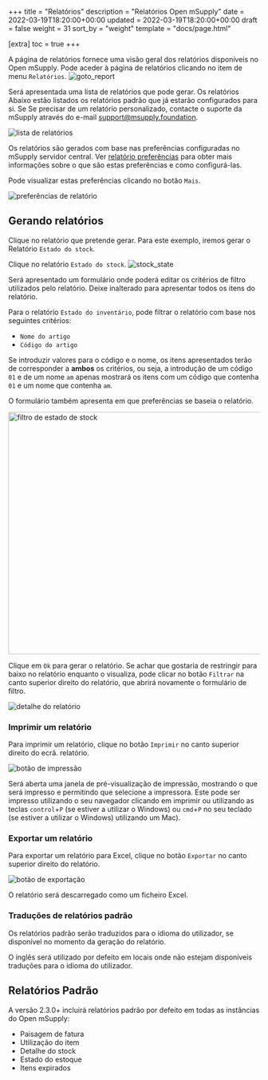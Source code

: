+++
title = "Relatórios"
description = "Relatórios Open mSupply"
date = 2022-03-19T18:20:00+00:00
updated = 2022-03-19T18:20:00+00:00
draft = false
weight = 31
sort_by = "weight"
template = "docs/page.html"

[extra]
toc = true
+++

A página de relatórios fornece uma visão geral dos relatórios disponíveis no Open mSupply.
Pode aceder à página de relatórios clicando no item de menu `Relatórios`.
![goto_report](/docs/getting_started/images/goto_report.png)

Será apresentada uma lista de relatórios que pode gerar. Os relatórios
Abaixo estão listados os relatórios padrão que já estarão configurados para si. Se
Se precisar de um relatório personalizado, contacte o suporte da mSupply através do e-mail [support@msupply.foundation](mailto:support@msupply.foundation).

![lista de relatórios](/docs/getting_started/images/report_list_view.png)

Os relatórios são gerados com base nas preferências configuradas no mSupply
servidor central. Ver [relatório
preferências](https://docs.msupply.org.nz/other_stuff:virtual_stores?s[]=threshold&s[]=overstock#notification_preferences)
para obter mais informações sobre o que são estas preferências e como configurá-las.

Pode visualizar estas preferências clicando no botão `Mais`.

![preferências de relatório](/docs/getting_started/images/report_preferences.gif)

## Gerando relatórios

Clique no relatório que pretende gerar. Para este exemplo, iremos gerar o
Relatório `Estado do stock`.

Clique no relatório `Estado do stock`.
![stock_state](/docs/getting_started/images/goto_stock_status.png)

Será apresentado um formulário onde poderá editar os critérios de filtro utilizados pelo relatório. Deixe inalterado para apresentar todos os itens do relatório.

Para o relatório `Estado do inventário`, pode filtrar o relatório com base nos seguintes critérios:

- `Nome do artigo`
- `Código do artigo`

Se introduzir valores para o código e o nome, os itens apresentados terão de corresponder a **ambos** os critérios, ou seja, a introdução de um código `01` e de um nome `am` apenas mostrará os itens com um código que contenha `01` e um nome que contenha `am`.

O formulário também apresenta em que preferências se baseia o relatório.

<p alinhar="centro">
 <img src="/docs/getting_started/images/report_filter.png" alt="filtro de estado de stock" width="560" height="486">
</p>

Clique em `Ok` para gerar o relatório. Se achar que gostaria de restringir
para baixo no relatório enquanto o visualiza, pode clicar no botão `Filtrar` na
canto superior direito do relatório, que abrirá novamente o formulário de filtro.

![detalhe do relatório](/docs/getting_started/images/report_detail.gif)

### Imprimir um relatório

Para imprimir um relatório, clique no botão `Imprimir` no canto superior direito do ecrã.
relatório.

![botão de impressão](/docs/getting_started/images/print_button.png)

Será aberta uma janela de pré-visualização de impressão, mostrando o que será impresso e permitindo
que selecione a impressora. Este pode ser impresso utilizando o seu navegador clicando em imprimir ou
utilizando as teclas `control`+`P` (se estiver a utilizar o Windows) ou `cmd`+`P` no seu teclado (se estiver a utilizar o Windows)
utilizando um Mac).

### Exportar um relatório

Para exportar um relatório para Excel, clique no botão `Exportar` no canto superior direito do relatório.

![botão de exportação](/docs/getting_started/images/export_button.png)

O relatório será descarregado como um ficheiro Excel.

### Traduções de relatórios padrão

Os relatórios padrão serão traduzidos para o idioma do utilizador, se disponível no momento da geração do relatório.

O inglês será utilizado por defeito em locais onde não estejam disponíveis traduções para o idioma do utilizador.

## Relatórios Padrão

A versão 2.3.0+ incluirá relatórios padrão por defeito em todas as instâncias do Open mSupply:

- Paisagem de fatura
- Utilização do item
- Detalhe do stock
- Estado do estoque
- Itens expirados
